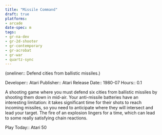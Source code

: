 ```yaml
---
title: "Missile Command"
draft: true
platforms:
- arcade
date-spec: m
tags:
- gr-na-dev
- gr-2d-shooter
- gr-contemporary
- gr-acrobat 
- gr-war
- quartz-sync
---
```


(oneliner:: Defend cities from ballistic missiles.)

Developer:: Atari
Publisher:: Atari
Release Date:: 1980-07
Hours:: 0.1

A shooting game where you must defend six cities from ballistic missiles by shooting them down in mid-air. Your anti-missile batteries have an interesting limitation: it takes significant time for their shots to reach incoming missiles, so you need to anticipate where they will intersect and lead your target. The fire of an explosion lingers for a time, which can lead to some really satisfying chain reactions.

Play Today:: Atari 50